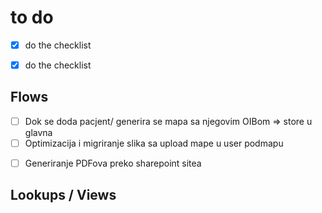 # to do

* [x] do the checklist
* [x] do the checklist


## Flows
* [ ] Dok se doda pacjent/ generira se mapa sa njegovim OIBom => store u glavna
* [ ] Optimizacija i migriranje slika sa upload mape u user podmapu
+ [ ] Generiranje PDFova preko sharepoint sitea


## Lookups / Views


